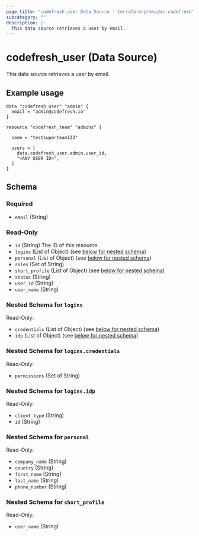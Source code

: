 ```yaml
---
page_title: "codefresh_user Data Source - terraform-provider-codefresh"
subcategory: ""
description: |-
  This data source retrieves a user by email.
---
```


# codefresh_user (Data Source)

This data source retrieves a user by email.

## Example usage

```hcl
data "codefresh_user" "admin" {
  email = "admin@codefresh.io"
}

resource "codefresh_team" "admins" {

  name = "testsuperteam123"

  users = [
    data.codefresh_user.admin.user_id,
    "<ANY USER ID>",
  ]
}
```

<!-- schema generated by tfplugindocs -->
## Schema

### Required

- `email` (String)

### Read-Only

- `id` (String) The ID of this resource.
- `logins` (List of Object) (see [below for nested schema](#nestedatt--logins))
- `personal` (List of Object) (see [below for nested schema](#nestedatt--personal))
- `roles` (Set of String)
- `short_profile` (List of Object) (see [below for nested schema](#nestedatt--short_profile))
- `status` (String)
- `user_id` (String)
- `user_name` (String)

<a id="nestedatt--logins"></a>
### Nested Schema for `logins`

Read-Only:

- `credentials` (List of Object) (see [below for nested schema](#nestedobjatt--logins--credentials))
- `idp` (List of Object) (see [below for nested schema](#nestedobjatt--logins--idp))

<a id="nestedobjatt--logins--credentials"></a>
### Nested Schema for `logins.credentials`

Read-Only:

- `permissions` (Set of String)


<a id="nestedobjatt--logins--idp"></a>
### Nested Schema for `logins.idp`

Read-Only:

- `client_type` (String)
- `id` (String)



<a id="nestedatt--personal"></a>
### Nested Schema for `personal`

Read-Only:

- `company_name` (String)
- `country` (String)
- `first_name` (String)
- `last_name` (String)
- `phone_number` (String)


<a id="nestedatt--short_profile"></a>
### Nested Schema for `short_profile`

Read-Only:

- `user_name` (String)